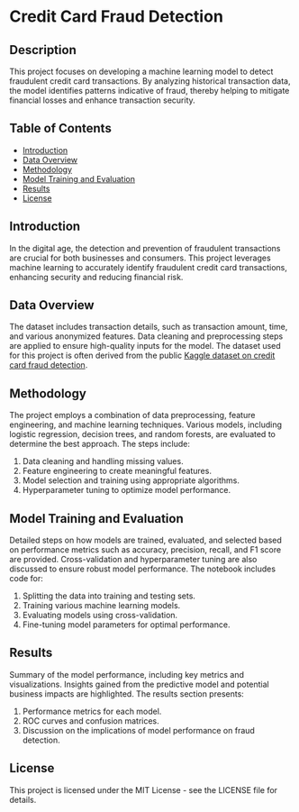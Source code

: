 # Credit Card Fraud Detection

## Description
This project focuses on developing a machine learning model to detect fraudulent credit card transactions. By analyzing historical transaction data, the model identifies patterns indicative of fraud, thereby helping to mitigate financial losses and enhance transaction security.

## Table of Contents
- [Introduction](#introduction)
- [Data Overview](#data-overview)
- [Methodology](#methodology)
- [Model Training and Evaluation](#model-training-and-evaluation)
- [Results](#results)
- [License](#license)

## Introduction
In the digital age, the detection and prevention of fraudulent transactions are crucial for both businesses and consumers. This project leverages machine learning to accurately identify fraudulent credit card transactions, enhancing security and reducing financial risk.

## Data Overview
The dataset includes transaction details, such as transaction amount, time, and various anonymized features. Data cleaning and preprocessing steps are applied to ensure high-quality inputs for the model. The dataset used for this project is often derived from the public [Kaggle dataset on credit card fraud detection](https://www.kaggle.com/datasets/kartik2112/fraud-detection).

## Methodology
The project employs a combination of data preprocessing, feature engineering, and machine learning techniques. Various models, including logistic regression, decision trees, and random forests, are evaluated to determine the best approach. The steps include:
1. Data cleaning and handling missing values.
2. Feature engineering to create meaningful features.
3. Model selection and training using appropriate algorithms.
4. Hyperparameter tuning to optimize model performance.

## Model Training and Evaluation
Detailed steps on how models are trained, evaluated, and selected based on performance metrics such as accuracy, precision, recall, and F1 score are provided. Cross-validation and hyperparameter tuning are also discussed to ensure robust model performance. The notebook includes code for:
1. Splitting the data into training and testing sets.
2. Training various machine learning models.
3. Evaluating models using cross-validation.
4. Fine-tuning model parameters for optimal performance.

## Results
Summary of the model performance, including key metrics and visualizations. Insights gained from the predictive model and potential business impacts are highlighted. The results section presents:
1. Performance metrics for each model.
2. ROC curves and confusion matrices.
3. Discussion on the implications of model performance on fraud detection.

## License
This project is licensed under the MIT License - see the LICENSE file for details.
